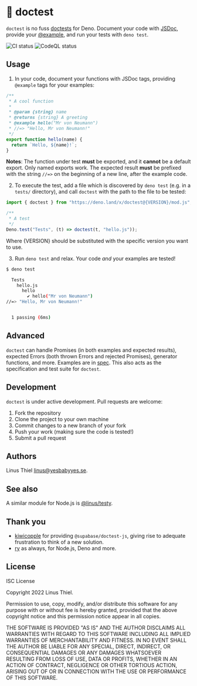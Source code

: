 # 🧪 doctest

`doctest` is no fuss [doctests][doctest] for Deno. Document your code with
[JSDoc][jsdoc], provide your [@example][example], and run your tests with
`deno test`.

![CI status](https://github.com/linus/doctest/workflows/CI/badge.svg)
![CodeQL status](https://github.com/linus/doctest/workflows/CodeQL/badge.svg)

## Usage

1. In your code, document your functions with JSDoc tags, providing `@example`
   tags for your examples:

```js
/**
 * A cool function
 *
 * @param {string} name
 * @returns {string} A greeting
 * @example hello("Mr von Neumann")
 * //=> "Hello, Mr von Neumann!"
 */
export function hello(name) {
  return `Hello, ${name}!`;
}
```

**Notes**: The function under test **must** be exported, and it **cannot** be a
default export. Only named exports work. The expected result **must** be
prefixed with the string `//=>` on the beginning of a new line, after the
example code.

2. To execute the test, add a file which is discovered by `deno test` (e.g. in a
   `tests/` directory), and call `doctest` with the path to the file to be
   tested:

```js
import { doctest } from "https://deno.land/x/doctest@{VERSION}/mod.js";

/**
 * A test
 */
Deno.test("Tests", (t) => doctest(t, "hello.js"));
```

Where {VERSION} should be substituted with the specific version you want to use.

3. Run `deno test` and relax. Your code _and_ your examples are tested!

```bash
$ deno test

  Tests
    hello.js
      hello
        ✔ hello("Mr von Neumann")
//=> "Hello, Mr von Neumann!"


  1 passing (6ms)
```

## Advanced

`doctest` can handle Promises (in both examples and expected results), expected
Errors (both thrown Errors and rejected Promises), generator functions, and
more. Examples are in [spec](spec). This also acts as the specification and test
suite for `doctest`.

## Development

`doctest` is under active development. Pull requests are welcome:

1. Fork the repository
2. Clone the project to your own machine
3. Commit changes to a new branch of your fork
4. Push your work (making sure the code is tested!)
5. Submit a pull request

## Authors

Linus Thiel <linus@yesbabyyes.se>.

## See also

A similar module for Node.js is [@linus/testy](https://github.com/linus/testy).

## Thank you

- [kiwicopple](https://github.com/kiwicopple) for providing
  `@supabase/doctest-js`, giving rise to adequate frustration to think of a new
  solution.
- [ry](https://github.com/ry) as always, for Node.js, Deno and more.

## License

ISC License

Copyright 2022 Linus Thiel.

Permission to use, copy, modify, and/or distribute this software for any purpose
with or without fee is hereby granted, provided that the above copyright notice
and this permission notice appear in all copies.

THE SOFTWARE IS PROVIDED "AS IS" AND THE AUTHOR DISCLAIMS ALL WARRANTIES WITH
REGARD TO THIS SOFTWARE INCLUDING ALL IMPLIED WARRANTIES OF MERCHANTABILITY AND
FITNESS. IN NO EVENT SHALL THE AUTHOR BE LIABLE FOR ANY SPECIAL, DIRECT,
INDIRECT, OR CONSEQUENTIAL DAMAGES OR ANY DAMAGES WHATSOEVER RESULTING FROM LOSS
OF USE, DATA OR PROFITS, WHETHER IN AN ACTION OF CONTRACT, NEGLIGENCE OR OTHER
TORTIOUS ACTION, ARISING OUT OF OR IN CONNECTION WITH THE USE OR PERFORMANCE OF
THIS SOFTWARE.

[doctest]: https://docs.python.org/3/library/doctest.html
[jsdoc]: https://jsdoc.app/
[example]: https://jsdoc.app/tags-example.html
